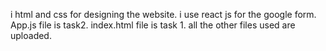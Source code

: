 i html and css for designing the website.
i use react js for the google form.
App.js file is task2.
index.html file is task 1.
all the other files used are uploaded.
